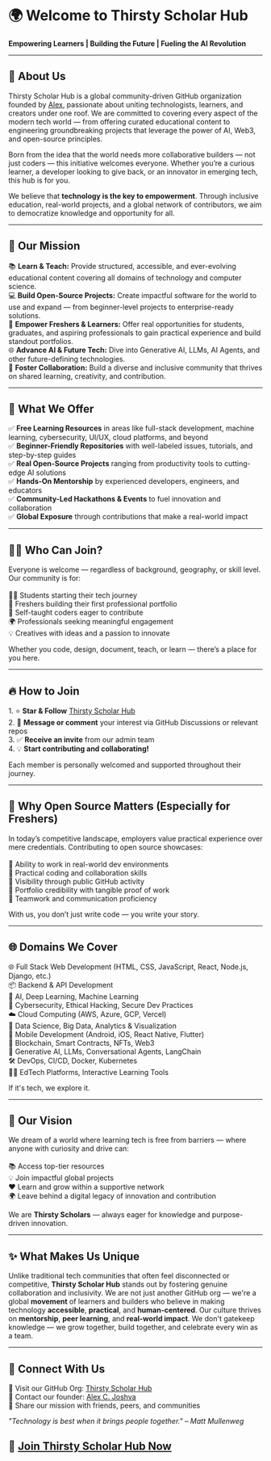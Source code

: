 # 🌍 Welcome to Thirsty Scholar Hub 
  <strong>Empowering Learners | Building the Future | Fueling the AI Revolution</strong>

---

<h2>🚀 About Us</h2>

<p>
Thirsty Scholar Hub is a global community-driven GitHub organization founded by <a href="https://github.com/alexalexbits">Alex</a>, passionate about uniting technologists, learners, and creators under one roof. We are committed to covering every aspect of the modern tech world — from offering curated educational content to engineering groundbreaking projects that leverage the power of AI, Web3, and open-source principles.
</p>

<p>
Born from the idea that the world needs more collaborative builders — not just coders — this initiative welcomes everyone. Whether you’re a curious learner, a developer looking to give back, or an innovator in emerging tech, this hub is for you.
</p>

<p>
We believe that <strong>technology is the key to empowerment</strong>. Through inclusive education, real-world projects, and a global network of contributors, we aim to democratize knowledge and opportunity for all.
</p>

---

<h2>🎯 Our Mission</h2>

<p>
📚 <strong>Learn & Teach:</strong> Provide structured, accessible, and ever-evolving educational content covering all domains of technology and computer science.<br>
💻 <strong>Build Open-Source Projects:</strong> Create impactful software for the world to use and expand — from beginner-level projects to enterprise-ready solutions.<br>
🧠 <strong>Empower Freshers & Learners:</strong> Offer real opportunities for students, graduates, and aspiring professionals to gain practical experience and build standout portfolios.<br>
🌐 <strong>Advance AI & Future Tech:</strong> Dive into Generative AI, LLMs, AI Agents, and other future-defining technologies.<br>
🤝 <strong>Foster Collaboration:</strong> Build a diverse and inclusive community that thrives on shared learning, creativity, and contribution.
</p>

---

<h2>🧩 What We Offer</h2>

<p>
✅ <strong>Free Learning Resources</strong> in areas like full-stack development, machine learning, cybersecurity, UI/UX, cloud platforms, and beyond<br>
✅ <strong>Beginner-Friendly Repositories</strong> with well-labeled issues, tutorials, and step-by-step guides<br>
✅ <strong>Real Open-Source Projects</strong> ranging from productivity tools to cutting-edge AI solutions<br>
✅ <strong>Hands-On Mentorship</strong> by experienced developers, engineers, and educators<br>
✅ <strong>Community-Led Hackathons & Events</strong> to fuel innovation and collaboration<br>
✅ <strong>Global Exposure</strong> through contributions that make a real-world impact
</p>

---

<h2>🧑‍💻 Who Can Join?</h2>

<p>
Everyone is welcome — regardless of background, geography, or skill level. Our community is for:<br><br>
👨‍🎓 Students starting their tech journey<br>
💼 Freshers building their first professional portfolio<br>
🔧 Self-taught coders eager to contribute<br>
🌍 Professionals seeking meaningful engagement<br>
💡 Creatives with ideas and a passion to innovate
</p>

<p>
Whether you code, design, document, teach, or learn — there’s a place for you here.
</p>

---

<h2>🔥 How to Join</h2>

<p>
1. ⭐ <strong>Star & Follow</strong> <a href="https://github.com/Thirsty-Scholar-Hub">Thirsty Scholar Hub</a><br>
2. 📩 <strong>Message or comment</strong> your interest via GitHub Discussions or relevant repos<br>
3. ✅ <strong>Receive an invite</strong> from our admin team<br>
4. 💡 <strong>Start contributing and collaborating!</strong>
</p>

<p>
Each member is personally welcomed and supported throughout their journey.
</p>

---

<h2>🧠 Why Open Source Matters (Especially for Freshers)</h2>

<p>
In today’s competitive landscape, employers value practical experience over mere credentials. Contributing to open source showcases:<br><br>
🚀 Ability to work in real-world dev environments<br>
🧰 Practical coding and collaboration skills<br>
👀 Visibility through public GitHub activity<br>
📄 Portfolio credibility with tangible proof of work<br>
🤝 Teamwork and communication proficiency
</p>

<p>
With us, you don’t just write code — you write your story.
</p>

---

<h2>🌐 Domains We Cover</h2>

<p>
🌐 Full Stack Web Development (HTML, CSS, JavaScript, React, Node.js, Django, etc.)<br>
📦 Backend & API Development<br>
🤖 AI, Deep Learning, Machine Learning<br>
🔐 Cybersecurity, Ethical Hacking, Secure Dev Practices<br>
☁️ Cloud Computing (AWS, Azure, GCP, Vercel)<br>
🧬 Data Science, Big Data, Analytics & Visualization<br>
📲 Mobile Development (Android, iOS, React Native, Flutter)<br>
🔗 Blockchain, Smart Contracts, NFTs, Web3<br>
💬 Generative AI, LLMs, Conversational Agents, LangChain<br>
🛠️ DevOps, CI/CD, Docker, Kubernetes<br>
🧑‍🏫 EdTech Platforms, Interactive Learning Tools
</p>

<p>
If it's tech, we explore it.
</p>

---

<h2>🌟 Our Vision</h2>

<p>
We dream of a world where learning tech is free from barriers — where anyone with curiosity and drive can:<br><br>
📚 Access top-tier resources<br>
💡 Join impactful global projects<br>
❤️ Learn and grow within a supportive network<br>
🌍 Leave behind a digital legacy of innovation and contribution
</p>

<p>
We are <strong>Thirsty Scholars</strong> — always eager for knowledge and purpose-driven innovation.
</p>

---

<h2>✨ What Makes Us Unique</h2>

<p>
Unlike traditional tech communities that often feel disconnected or competitive, <strong>Thirsty Scholar Hub</strong> stands out by fostering genuine collaboration and inclusivity. We are not just another GitHub org — we're a global <strong>movement</strong> of learners and builders who believe in making technology <strong>accessible</strong>, <strong>practical</strong>, and <strong>human-centered</strong>. Our culture thrives on <strong>mentorship</strong>, <strong>peer learning</strong>, and <strong>real-world impact</strong>. We don't gatekeep knowledge — we grow together, build together, and celebrate every win as a team.
</p>

---

<h2>🙌 Connect With Us</h2>

<p>
💬 Visit our GitHub Org: <a href="https://github.com/Thirsty-Scholar-Hub">Thirsty Scholar Hub</a><br>
🧠 Contact our founder: <a href="https://github.com/alexalexbits">Alex C. Joshva</a><br>
📢 Share our mission with friends, peers, and communities
</p>

<p><em>"Technology is best when it brings people together." – Matt Mullenweg</em></p>

<h2>🚀 <a href="https://github.com/Thirsty-Scholar-Hub">Join Thirsty Scholar Hub Now</a></h2>
